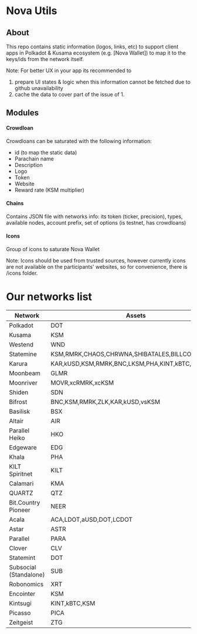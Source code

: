 
# Nova Utils

## About
This repo contains static information (logos, links, etc) to support client apps in Polkadot & Kusama ecosystem (e.g. [Nova Wallet]) to map it to the keys/ids from the network itself.

Note: For better UX in your app its recommended to
1. prepare UI states & logic when this information cannot be fetched due to github unavailability
2. cache the data to cover part of the issue of 1.

## Modules
#### Crowdloan
Crowdloans can be saturated with the following information:
* id (to map the static data)
* Parachain name
* Description
* Logo
* Token
* Website
* Reward rate (KSM multiplier)

#### Chains
Contains JSON file with networks info: its token (ticker, precision), types, available nodes, account prefix, set of options (is testnet, has crowdloans)

#### Icons
Group of icons to saturate Nova Wallet

Note: Icons should be used from trusted sources, however currently icons are not available on the participants' websites, so for convenience, there is /icons folder.

# Our networks list
|        Network         |                       Assets                       |     Explorers     |                                      History                                       |                         Staking                         |
| ---------------------- | -------------------------------------------------- | ----------------- | ---------------------------------------------------------------------------------- | ------------------------------------------------------- |
| Polkadot               | DOT                                                | Subscan,Polkascan | [subquery](https://nova-polkadot.gapi.subquery.network)                            | [subquery](https://nova-polkadot.gapi.subquery.network) |
| Kusama                 | KSM                                                | Subscan,Polkascan | [subquery](https://nova-kusama.gapi.subquery.network)                              | [subquery](https://nova-kusama.gapi.subquery.network)   |
| Westend                | WND                                                | Subscan           | [subquery](https://nova-westend.gapi.subquery.network)                             | [subquery](https://nova-westend.gapi.subquery.network)  |
| Statemine              | KSM,RMRK,CHAOS,CHRWNA,SHIBATALES,BILLCOIN,ARIS     | Subscan           | [subquery](https://api.subquery.network/sq/nova-wallet/nova-wallet-statemine)      |  -                                                      |
| Karura                 | KAR,kUSD,KSM,RMRK,BNC,LKSM,PHA,KINT,kBTC,TAI,vsKSM | Subscan           | [subquery](https://api.subquery.network/sq/nova-wallet/nova-wallet-karura)         |  -                                                      |
| Moonbeam               | GLMR                                               | Subscan           | [subquery](https://api.subquery.network/sq/nova-wallet/nova-wallet-moonbeam)       |  -                                                      |
| Moonriver              | MOVR,xcRMRK,xcKSM                                  | Subscan           | [subquery](https://api.subquery.network/sq/nova-wallet/nova-wallet-moonriver)      |  -                                                      |
| Shiden                 | SDN                                                | Subscan           | [subquery](https://api.subquery.network/sq/nova-wallet/nova-wallet-shiden)         |  -                                                      |
| Bifrost                | BNC,KSM,RMRK,ZLK,KAR,kUSD,vsKSM                    | Subscan           | [subquery](https://api.subquery.network/sq/nova-wallet/nova-wallet-bifrost)        |  -                                                      |
| Basilisk               | BSX                                                |  -                |  -                                                                                 |  -                                                      |
| Altair                 | AIR                                                |  -                | [subquery](https://api.subquery.network/sq/nova-wallet/nova-wallet-altair)         |  -                                                      |
| Parallel Heiko         | HKO                                                | Subscan           | [subquery](https://api.subquery.network/sq/nova-wallet/nova-wallet-parallel-heiko) |  -                                                      |
| Edgeware               | EDG                                                | Subscan           |  -                                                                                 |  -                                                      |
| Khala                  | PHA                                                | Subscan           | [subquery](https://api.subquery.network/sq/nova-wallet/nova-wallet-khala)          |  -                                                      |
| KILT Spiritnet         | KILT                                               | Subscan           | [subquery](https://api.subquery.network/sq/nova-wallet/nova-wallet-kilt)           |  -                                                      |
| Calamari               | KMA                                                | Subscan           | [subquery](https://api.subquery.network/sq/nova-wallet/nova-wallet-calamari)       |  -                                                      |
| QUARTZ                 | QTZ                                                |  -                | [subquery](https://api.subquery.network/sq/nova-wallet/nova-wallet-quartz)         |  -                                                      |
| Bit.Country Pioneer    | NEER                                               |  -                | [subquery](https://api.subquery.network/sq/nova-wallet/nova-wallet-bit-country)    |  -                                                      |
| Acala                  | ACA,LDOT,aUSD,DOT,LCDOT                            | Subscan           | [subquery](https://api.subquery.network/sq/nova-wallet/nova-wallet-acala)          |  -                                                      |
| Astar                  | ASTR                                               | Subscan           | [subquery](https://api.subquery.network/sq/nova-wallet/nova-wallet-astar)          |  -                                                      |
| Parallel               | PARA                                               | Subscan           | [subquery](https://api.subquery.network/sq/nova-wallet/nova-wallet-parallel)       |  -                                                      |
| Clover                 | CLV                                                | Subscan           | [subquery](https://api.subquery.network/sq/nova-wallet/nova-wallet-clover)         |  -                                                      |
| Statemint              | DOT                                                |  -                | [subquery](https://api.subquery.network/sq/nova-wallet/nova-wallet-statemint)      |  -                                                      |
| Subsocial (Standalone) | SUB                                                |  -                |  -                                                                                 |  -                                                      |
| Robonomics             | XRT                                                |  -                |  -                                                                                 |  -                                                      |
| Encointer              | KSM                                                |  -                |  -                                                                                 |  -                                                      |
| Kintsugi               | KINT,kBTC,KSM                                      |  -                |  -                                                                                 |  -                                                      |
| Picasso                | PICA                                               |  -                |  -                                                                                 |  -                                                      |
| Zeitgeist              | ZTG                                                |  -                |  -                                                                                 |  -                                                      |
